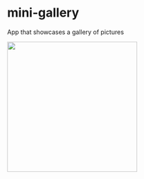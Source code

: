 # mini-gallery
App that showcases a gallery of pictures

<img src="img/screenshot.png" width="300">
